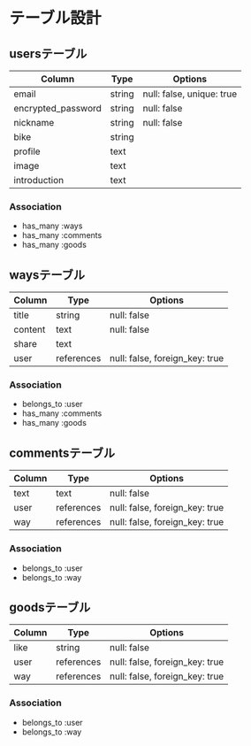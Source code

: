 # テーブル設計

## usersテーブル

| Column             | Type   | Options                   |
| ------------------ | -------| ------------------------- |
| email              | string | null: false, unique: true |
| encrypted_password | string | null: false               |
| nickname           | string | null: false               |
| bike               | string |                           |
| profile            | text   |                           |
| image              | text   |                           |
| introduction       | text   |                           |

### Association

- has_many :ways
- has_many :comments
- has_many :goods


## waysテーブル

| Column             | Type       | Options                        |
| ------------------ | ---------- | ------------------------------ |
| title              | string     | null: false                    |
| content            | text       | null: false                    |
| share              | text       |                                |
| user               | references | null: false, foreign_key: true |

### Association

- belongs_to :user
- has_many :comments
- has_many :goods


## commentsテーブル

| Column             | Type       | Options                        |
| ------------------ | ---------- | ------------------------------ |
| text               | text       | null: false                    |
| user               | references | null: false, foreign_key: true |
| way                | references | null: false, foreign_key: true |

### Association

- belongs_to :user
- belongs_to :way


## goodsテーブル

| Column             | Type       | Options                        |
| ------------------ | ---------- | ------------------------------ |
| like               | string     | null: false                    |
| user               | references | null: false, foreign_key: true |
| way                | references | null: false, foreign_key: true |

### Association

- belongs_to :user
- belongs_to :way

